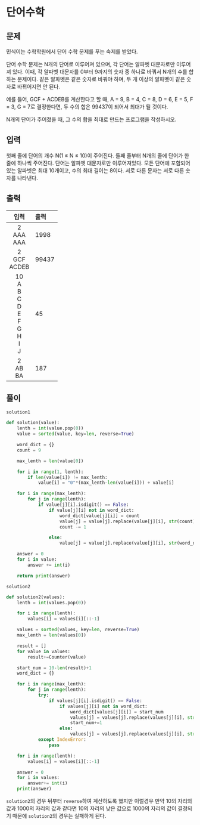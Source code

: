 # 단어수학

## 문제

민식이는 수학학원에서 단어 수학 문제를 푸는 숙제를 받았다.

단어 수학 문제는 N개의 단어로 이루어져 있으며, 각 단어는 알파벳 대문자로만 이루어져 있다. 이때, 각 알파벳 대문자를 0부터 9까지의 숫자 중 하나로 바꿔서 N개의 수를 합하는 문제이다. 같은 알파벳은 같은 숫자로 바꿔야 하며, 두 개 이상의 알파벳이 같은 숫자로 바뀌어지면 안 된다.

예를 들어, GCF + ACDEB를 계산한다고 할 때, A = 9, B = 4, C = 8, D = 6, E = 5, F = 3, G = 7로 결정한다면, 두 수의 합은 99437이 되어서 최대가 될 것이다.

N개의 단어가 주어졌을 때, 그 수의 합을 최대로 만드는 프로그램을 작성하시오.

## 입력

첫째 줄에 단어의 개수 N(1 ≤ N ≤ 10)이 주어진다. 둘째 줄부터 N개의 줄에 단어가 한 줄에 하나씩 주어진다. 단어는 알파벳 대문자로만 이루어져있다. 모든 단어에 포함되어 있는 알파벳은 최대 10개이고, 수의 최대 길이는 8이다. 서로 다른 문자는 서로 다른 숫자를 나타낸다.

## 출력

| 입력 | 출력 |
|:-----:|:-----|
| 2<br>AAA<br>AAA | 1998 |
| 2<br>GCF<br>ACDEB | 99437 |
| 10<br>A<br>B<br>C<br>D<br>E<br>F<br>G<br>H<br>I<br>J | 45 |
| 2<br>AB<br>BA | 187 |

## 풀이

`solution1`
```python
def solution(value):
    lenth = int(value.pop(0))
    value = sorted(value, key=len, reverse=True)

    word_dict = {}
    count = 9

    max_lenth = len(value[0])

    for i in range(1, lenth):
        if len(value[i]) != max_lenth:
            value[i] = "0"*(max_lenth-len(value[i])) + value[i]

    for i in range(max_lenth):
        for j in range(lenth):
            if value[j][i].isdigit() == False:
                if value[j][i] not in word_dict:
                    word_dict[value[j][i]] = count
                    value[j] = value[j].replace(value[j][i], str(count))
                    count -= 1

                else:
                    value[j] = value[j].replace(value[j][i], str(word_dict[value[j][i]]))

    answer = 0
    for i in value:
        answer += int(i)

    return print(answer)
```

`solution2`
```python
def solution2(values):
    lenth = int(values.pop(0))

    for i in range(lenth):
        values[i] = values[i][::-1]

    values = sorted(values, key=len, reverse=True)
    max_lenth = len(values[0])

    result = []
    for value in values:
        result+=Counter(value)

    start_num = 10-len(result)+1
    word_dict = {}

    for i in range(max_lenth):
        for j in range(lenth):
            try:
                if values[j][i].isdigit() == False:
                    if values[j][i] not in word_dict:
                        word_dict[values[j][i]] = start_num
                        values[j] = values[j].replace(values[j][i], str(start_num))
                        start_num+=1
                    else:
                        values[j] = values[j].replace(values[j][i], str(word_dict[values[j][i]]))
            except IndexError:
                pass

    for i in range(lenth):
        values[i] = values[i][::-1]

    answer = 0
    for i in values:
        answer+= int(i)
    print(answer)
```
`solution2`의 경우 뒤부터 `reverse`하여 계산하도록 했지만 이럴경우 만약 10의 자리의 값과 1000의 자리의
값과 같다면 10의 자리의 낮은 값으로 1000의 자리의 값이 결정되기 때문에 `solution2`의 경우는 실패하게 된다.
